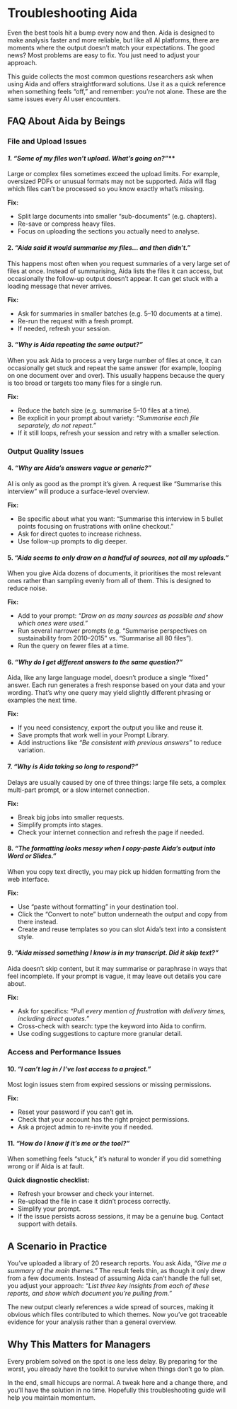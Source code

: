 # **Troubleshooting Aida**

Even the best tools hit a bump every now and then. Aida is designed to make analysis faster and more reliable, but like all AI platforms, there are moments where the output doesn’t match your expectations. The good news? Most problems are easy to fix. You just need to adjust your approach.

This guide collects the most common questions researchers ask when using Aida and offers straightforward solutions. Use it as a quick reference when something feels “off,” and remember: you’re not alone. These are the same issues every AI user encounters.

## **FAQ About Aida by Beings**

### **File and Upload Issues**

#### **1*. “Some of my files won’t upload. What’s going on?”***

Large or complex files sometimes exceed the upload limits. For example, oversized PDFs or unusual formats may not be supported. Aida will flag which files can’t be processed so you know exactly what’s missing.

**Fix:**

* Split large documents into smaller “sub-documents” (e.g. chapters).  
* Re-save or compress heavy files.  
* Focus on uploading the sections you actually need to analyse.

#### **2\. *“Aida said it would summarise my files… and then didn’t.”***

This happens most often when you request summaries of a very large set of files at once. Instead of summarising, Aida lists the files it can access, but occasionally the follow-up output doesn’t appear. It can get stuck with a loading message that never arrives.

**Fix:**

* Ask for summaries in smaller batches (e.g. 5–10 documents at a time).  
* Re-run the request with a fresh prompt.  
* If needed, refresh your session.

#### **3\. *“Why is Aida repeating the same output?”***

When you ask Aida to process a very large number of files at once, it can occasionally get stuck and repeat the same answer (for example, looping on one document over and over). This usually happens because the query is too broad or targets too many files for a single run.

**Fix:**

* Reduce the batch size (e.g. summarise 5–10 files at a time).  
* Be explicit in your prompt about variety: *“Summarise each file separately, do not repeat.”*  
* If it still loops, refresh your session and retry with a smaller selection.

### Output Quality Issues

#### **4\. *“Why are Aida’s answers vague or generic?”***

AI is only as good as the prompt it’s given. A request like “Summarise this interview” will produce a surface-level overview.

**Fix:**

* Be specific about what you want: “Summarise this interview in 5 bullet points focusing on frustrations with online checkout.”  
* Ask for direct quotes to increase richness.  
* Use follow-up prompts to dig deeper.

#### **5\. *“Aida seems to only draw on a handful of sources, not all my uploads.”***

When you give Aida dozens of documents, it prioritises the most relevant ones rather than sampling evenly from all of them. This is designed to reduce noise. 

**Fix:**

* Add to your prompt: *“Draw on as many sources as possible and show which ones were used.”*  
* Run several narrower prompts (e.g. “Summarise perspectives on sustainability from 2010–2015” vs. “Summarise all 80 files”).  
* Run the query on fewer files at a time.

#### **6\. *“Why do I get different answers to the same question?”***

Aida, like any large language model, doesn’t produce a single “fixed” answer. Each run generates a fresh response based on your data and your wording. That’s why one query may yield slightly different phrasing or examples the next time.

**Fix:**

* If you need consistency, export the output you like and reuse it.  
* Save prompts that work well in your Prompt Library.  
* Add instructions like *“Be consistent with previous answers”* to reduce variation.

#### **7\. *“Why is Aida taking so long to respond?”***

Delays are usually caused by one of three things: large file sets, a complex multi-part prompt, or a slow internet connection.

**Fix:**

* Break big jobs into smaller requests.  
* Simplify prompts into stages.  
* Check your internet connection and refresh the page if needed.

#### **8\. *“The formatting looks messy when I copy-paste Aida’s output into Word or Slides.”***

When you copy text directly, you may pick up hidden formatting from the web interface.

**Fix:**

* Use “paste without formatting” in your destination tool.  
* Click the “Convert to note” button underneath the output and copy from there instead.  
* Create and reuse templates so you can slot Aida’s text into a consistent style.

#### **9\. *“Aida missed something I know is in my transcript. Did it skip text?”***

Aida doesn’t skip content, but it may summarise or paraphrase in ways that feel incomplete. If your prompt is vague, it may leave out details you care about.

**Fix:**

* Ask for specifics: *“Pull every mention of frustration with delivery times, including direct quotes.”*  
* Cross-check with search: type the keyword into Aida to confirm.  
* Use coding suggestions to capture more granular detail.

### **Access and Performance Issues**

#### **10\. *“I can’t log in / I’ve lost access to a project.”***

Most login issues stem from expired sessions or missing permissions.

**Fix:**

* Reset your password if you can’t get in.  
* Check that your account has the right project permissions.  
* Ask a project admin to re-invite you if needed.

#### 11\. *“How do I know if it’s me or the tool?”*

When something feels “stuck,” it’s natural to wonder if you did something wrong or if Aida is at fault.

**Quick diagnostic checklist:**

* Refresh your browser and check your internet.  
* Re-upload the file in case it didn’t process correctly.  
* Simplify your prompt.  
* If the issue persists across sessions, it may be a genuine bug. Contact support with details.

## **A Scenario in Practice**

You’ve uploaded a library of 20 research reports. You ask Aida, *“Give me a summary of the main themes.”* The result feels thin, as though it only drew from a few documents. Instead of assuming Aida can’t handle the full set, you adjust your approach: *“List three key insights from each of these reports, and show which document you’re pulling from.”*

The new output clearly references a wide spread of sources, making it obvious which files contributed to which themes. Now you’ve got traceable evidence for your analysis rather than a general overview.

## **Why This Matters for Managers**

Every problem solved on the spot is one less delay. By preparing for the worst, you already have the toolkit to survive when things don’t go to plan. 

In the end, small hiccups are normal. A tweak here and a change there, and you’ll have the solution in no time. Hopefully this troubleshooting guide will help you maintain momentum.

